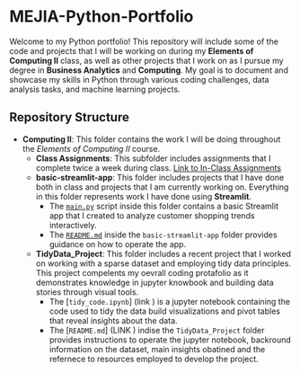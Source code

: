 # MEJIA-Python-Portfolio

Welcome to my Python portfolio! This repository will include some of the code and projects that I will be working on during my **Elements of Computing II** class, as well as other projects that I work on as I pursue my degree in **Business Analytics** and **Computing**. My goal is to document and showcase my skills in Python through various coding challenges, data analysis tasks, and machine learning projects.

## Repository Structure
- **Computing II**: This folder contains the work I will be doing throughout the *Elements of Computing II* course.
    - **Class Assignments**: This subfolder includes assignments that I complete twice a week during class. [Link to In-Class Assignments](https://github.com/silvanamejia1/MEJIA-Python-Portfolio/tree/main/Computing%20II/Class%20Assingments)
    - **basic-streamlit-app**: This folder includes projects that I have done both in class and projects that I am currently working on. Everything in this folder represents work I have done using **Streamlit**.
        - The [`main.py`](https://github.com/silvanamejia1/MEJIA-Python-Portfolio/blob/main/Computing%20II/basic-streamlit-app/main.py) script inside this folder contains a basic Streamlit app that I created to analyze customer shopping trends interactively. 
        - The [`README.md`](https://github.com/silvanamejia1/MEJIA-Python-Portfolio/blob/main/Computing%20II/basic-streamlit-app/README.md) inside the `basic-streamlit-app` folder provides guidance on how to operate the app.
    - **TidyData_Project**: This folder includes a recent project that I worked on working with a sparse dataset and employing tidy data principles. This project compelents my oevrall coding protafolio as it demonstrates knowledge in jupyter knowbook and building data stories through visual tools. 
        - The [`tidy_code.ipynb`]  (link ) is a jupyter notebook containing the code used to tidy the data build visualizations and pivot tables that reveal insights about the data. 
        - The [`README.md`] (LINK ) indise the `TidyData_Project` folder provides instructions to operate the jupyter notebook, backround information on the dataset, main insights obatined and the refernece to resources employed to develop the project.

